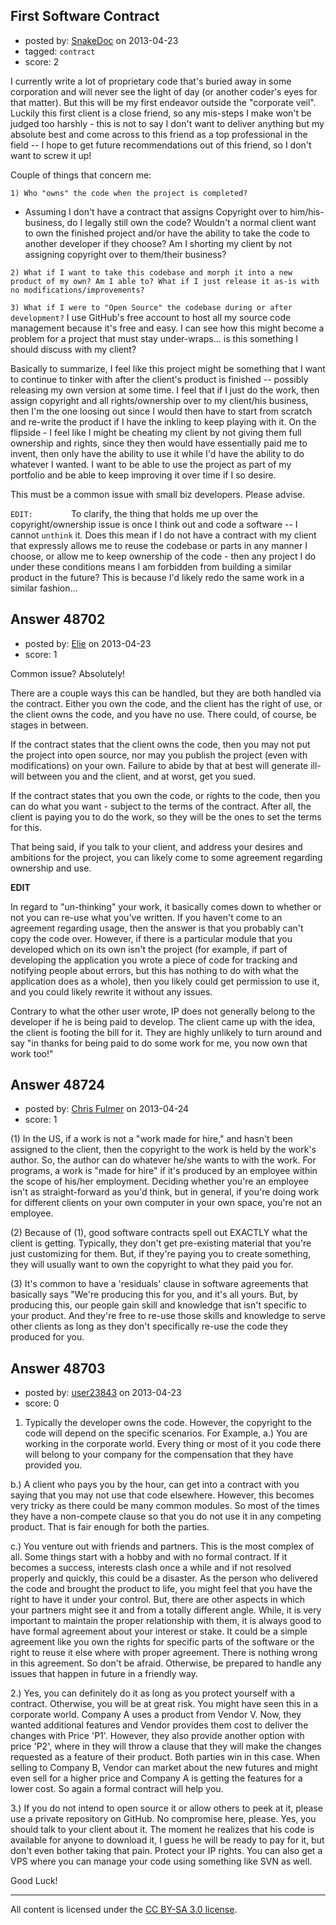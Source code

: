 ## First Software Contract

- posted by: [SnakeDoc](https://stackexchange.com/users/-1/25569-snakedoc) on 2013-04-23
- tagged: `contract`
- score: 2

I currently write a lot of proprietary code that's buried away in some corporation and will never see the light of day (or another coder's eyes for that matter). But this will be my first endeavor outside the "corporate veil". Luckily this first client is a close friend, so any mis-steps I make won't be judged too harshly - this is not to say I don't want to deliver anything but my absolute best and come across to this friend as a top professional in the field -- I hope to get future recommendations out of this friend, so I don't want to screw it up!

Couple of things that concern me:

`1) Who "owns" the code when the project is completed?` 
  - Assuming I don't have a contract that assigns Copyright over to him/his-business, do I legally still own the code? Wouldn't a normal client want to own the finished project and/or have the ability to take the code to another developer if they choose? Am I shorting my client by not assigning copyright over to them/their business? 

`2) What if I want to take this codebase and morph it into a new product of my own? Am I able to? What if I just release it as-is with no modifications/improvements?`

`3) What if I were to "Open Source" the codebase during or after development?` I use GitHub's free account to host all my source code management because it's free and easy. I can see how this might become a problem for a project that must stay under-wraps... is this something I should discuss with my client?

Basically to summarize, I feel like this project might be something that I want to continue to tinker with after the client's product is finished -- possibly releasing my own version at some time. I feel that if I just do the work, then assign copyright and all rights/ownership over to my client/his business, then I'm the one loosing out since I would then have to start from scratch and re-write the product if I have the inkling to keep playing with it. On the flipside - I feel like I might be cheating my client by not giving them full ownership and rights, since they then would have essentially paid me to invent, then only have the ability to use it while I'd have the ability to do whatever I wanted. I want to be able to use the project as part of my portfolio and be able to keep improving it over time if I so desire. 

This must be a common issue with small biz developers. Please advise.

`EDIT:        `
To clarify, the thing that holds me up over the copyright/ownership issue is once I think out and code a software -- I cannot `unthink` it. Does this mean if I do not have a contract with my client that expressly allows me to reuse the codebase or parts in any manner I choose, or allow me to keep ownership of the code - then any project I do under these conditions means I am forbidden from building a similar product in the future? This is because I'd likely redo the same work in a similar fashion... 


## Answer 48702

- posted by: [Elie](https://stackexchange.com/users/-1/1752-elie) on 2013-04-23
- score: 1

Common issue? Absolutely!

There are a couple ways this can be handled, but they are both handled via the contract. Either you own the code, and the client has the right of use, or the client owns the code, and you have no use. There could, of course, be stages in between.

If the contract states that the client owns the code, then you may not put the project into open source, nor may you publish the project (even with modifications) on your own. Failure to abide by that at best will generate ill-will between you and the client, and at worst, get you sued.

If the contract states that you own the code, or rights to the code, then you can do what you want - subject to the terms of the contract. After all, the client is paying you to do the work, so they will be the ones to set the terms for this.

That being said, if you talk to your client, and address your desires and ambitions for the project, you can likely come to some agreement regarding ownership and use.

**EDIT**

In regard to "un-thinking" your work, it basically comes down to whether or not you can re-use what you've written. If you haven't come to an agreement regarding usage, then the answer is that you probably can't copy the code over. However, if there is a particular module that you developed which on its own isn't the project (for example, if part of developing the application you wrote a piece of code for tracking and notifying people about errors, but this has nothing to do with what the application does as a whole), then you likely could get permission to use it, and you could likely rewrite it without any issues.

Contrary to what the other user wrote, IP does not generally belong to the developer if he is being paid to develop. The client came up with the idea, the client is footing the bill for it. They are highly unlikely to turn around and say "in thanks for being paid to do some work for me, you now own that work too!"


## Answer 48724

- posted by: [Chris Fulmer](https://stackexchange.com/users/-1/17026-chris-fulmer) on 2013-04-24
- score: 1

(1) In the US, if a work is not a "work made for hire," and hasn't been assigned to the client, then the copyright to the work is held by the work's author.  So, the author can do whatever he/she wants to with the work.  For programs, a work is "made for hire" if it's produced by an employee within the scope of his/her employment.  Deciding whether you're an employee isn't as straight-forward as you'd think, but in general, if you're doing work for different clients on your own computer in your own space, you're not an employee.

(2) Because of (1), good software contracts spell out EXACTLY what the client is getting.  Typically, they don't get pre-existing material that you're just customizing for them.  But, if they're paying you to create something, they will usually want to own the copyright to what they paid you for.

(3) It's common to have a 'residuals' clause in software agreements that basically says "We're producing this for you, and it's all yours.  But, by producing this, our people gain skill and knowledge that isn't specific to your product.  And they're free to re-use those skills and knowledge to serve other clients as long as they don't specifically re-use the code they produced for you.


## Answer 48703

- posted by: [user23843](https://stackexchange.com/users/-1/23843-user23843) on 2013-04-23
- score: 0

1. Typically the developer owns the code. However, the copyright to the code will depend on the specific scenarios. For Example,
 a.) You are working in the corporate world. Every thing or most of it you code there will belong to your company for the compensation that they have provided you.

 b.) A client who pays you by the hour, can get into a contract with you saying that you may not use that code elsewhere. However, this becomes very tricky as there could be many common modules. So most of the times they have a non-compete clause so that you do not use it in any competing product. That is fair enough for both the parties.

c.) You venture out with friends and partners. This is the most complex of all. Some things start with a hobby and with no formal contract. If it becomes a success, interests clash once a while and if not resolved properly and quickly, this could be a disaster. As the person who delivered the code and brought the product to life, you might feel that you have the right to have it under your control. But, there are other aspects in which your partners might see it and from a totally different angle. While, it is very important to maintain the proper relationship with them, it is always good to have formal agreement about your interest or stake. It could be a simple agreement like you own the rights for specific parts of the software or the right to reuse it else where with proper agreement. There is nothing wrong in this agreement. So don't be afraid. Otherwise, be prepared to handle any issues that happen in future in a friendly way.

2.) Yes, you can definitely do it as long as you protect yourself with a contract. 
Otherwise, you will be at great risk. You might have seen this in a corporate world. Company A uses a product from Vendor V. Now, they wanted additional features and Vendor provides them cost to deliver the changes with Price 'P1'. However, they also provide another option with price 'P2', where in they will throw a clause that they will make the changes requested as a feature of their product. Both parties win in this case. When selling to Company B, Vendor can market about the new futures and might even sell for a higher price and Company A is getting the features for a lower cost. So again a formal contract will help you.

3.) If you do not intend to open source it or allow others to peek at it, please use a private repository on GitHub. No compromise here, please. Yes, you should talk to your client about it. The moment he realizes that his code is available for anyone to download it, I guess he will be ready to pay for it, but don't even bother taking that pain. Protect your IP rights. You can also get a VPS where you can manage your code using something like SVN as well.

Good Luck!




---

All content is licensed under the [CC BY-SA 3.0 license](https://creativecommons.org/licenses/by-sa/3.0/).
